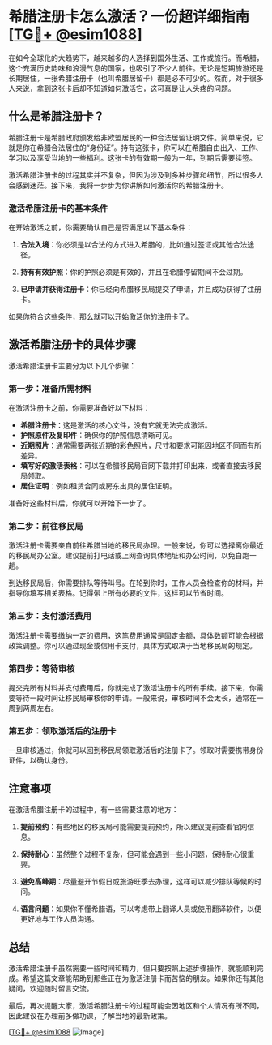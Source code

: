 # 希腊注册卡怎么激活？一份超详细指南[[TG💪+ @esim1088](https://t.me/s/esim1088)]

在如今全球化的大趋势下，越来越多的人选择到国外生活、工作或旅行。而希腊，这个充满历史韵味和浪漫气息的国家，也吸引了不少人前往。无论是短期旅游还是长期居住，一张希腊注册卡（也叫希腊居留卡）都是必不可少的。然而，对于很多人来说，拿到这张卡后却不知道如何激活它，这可真是让人头疼的问题。

## 什么是希腊注册卡？

希腊注册卡是希腊政府颁发给非欧盟居民的一种合法居留证明文件。简单来说，它就是你在希腊合法居住的“身份证”。持有这张卡，你可以在希腊自由出入、工作、学习以及享受当地的一些福利。这张卡的有效期一般为一年，到期后需要续签。

激活希腊注册卡的过程其实并不复杂，但因为涉及到多种步骤和细节，所以很多人会感到迷茫。接下来，我将一步步为你讲解如何激活你的希腊注册卡。

### 激活希腊注册卡的基本条件

在开始激活之前，你需要确认自己是否满足以下基本条件：

1. **合法入境**：你必须是以合法的方式进入希腊的，比如通过签证或其他合法途径。
   
2. **持有有效护照**：你的护照必须是有效的，并且在希腊停留期间不会过期。

3. **已申请并获得注册卡**：你已经向希腊移民局提交了申请，并且成功获得了注册卡。

如果你符合这些条件，那么就可以开始激活你的注册卡了。

## 激活希腊注册卡的具体步骤

激活希腊注册卡主要分为以下几个步骤：

### 第一步：准备所需材料

在激活注册卡之前，你需要准备好以下材料：

- **希腊注册卡**：这是激活的核心文件，没有它就无法完成激活。
- **护照原件及复印件**：确保你的护照信息清晰可见。
- **近期照片**：通常需要两张近期的彩色照片，尺寸和要求可能因地区不同而有所差异。
- **填写好的激活表格**：可以在希腊移民局官网下载并打印出来，或者直接去移民局领取。
- **居住证明**：例如租赁合同或房东出具的居住证明。

准备好这些材料后，你就可以开始下一步了。

### 第二步：前往移民局

激活注册卡需要亲自前往希腊当地的移民局办理。一般来说，你可以选择离你最近的移民局办公室。建议提前打电话或上网查询具体地址和办公时间，以免白跑一趟。

到达移民局后，你需要排队等待叫号。在轮到你时，工作人员会检查你的材料，并指导你填写相关表格。记得带上所有必要的文件，这样可以节省时间。

### 第三步：支付激活费用

激活注册卡需要缴纳一定的费用，这笔费用通常是固定金额，具体数额可能会根据政策调整。你可以通过现金或信用卡支付，具体方式取决于当地移民局的规定。

### 第四步：等待审核

提交完所有材料并支付费用后，你就完成了激活注册卡的所有手续。接下来，你需要等待一段时间让移民局审核你的申请。一般来说，审核时间不会太长，通常在一周到两周左右。

### 第五步：领取激活后的注册卡

一旦审核通过，你就可以回到移民局领取激活后的注册卡了。领取时需要携带身份证件，以确认身份。

## 注意事项

在激活希腊注册卡的过程中，有一些需要注意的地方：

1. **提前预约**：有些地区的移民局可能需要提前预约，所以建议提前查看官网信息。
   
2. **保持耐心**：虽然整个过程不复杂，但可能会遇到一些小问题，保持耐心很重要。

3. **避免高峰期**：尽量避开节假日或旅游旺季去办理，这样可以减少排队等候的时间。

4. **语言问题**：如果你不懂希腊语，可以考虑带上翻译人员或使用翻译软件，以便更好地与工作人员沟通。

## 总结

激活希腊注册卡虽然需要一些时间和精力，但只要按照上述步骤操作，就能顺利完成。希望这篇文章能帮助到那些正在为激活注册卡而苦恼的朋友。如果你还有其他疑问，欢迎随时留言交流。

最后，再次提醒大家，激活希腊注册卡的过程可能会因地区和个人情况有所不同，因此建议在办理前多做功课，了解当地的最新政策。

[[TG💪+ @esim1088](https://t.me/s/esim1088) ![Image](https://i.postimg.cc/4NQfJmqS/Snipaste-2025-05-13-00-14-12.png)]